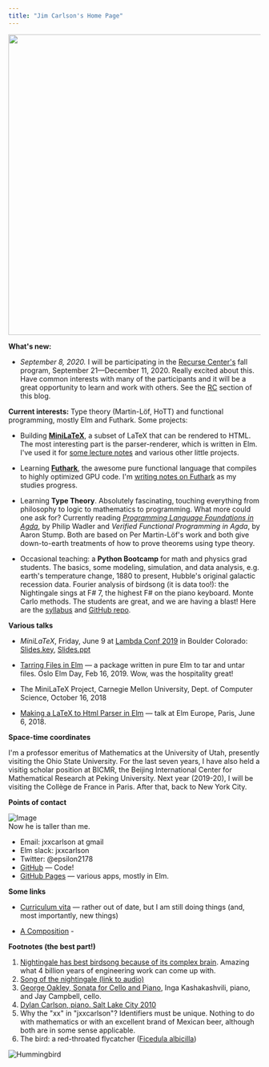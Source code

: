 ```yaml
---
title: "Jim Carlson's Home Page"
---
```


<img src="/img/squares-narrow-3.jpg" width="600px">

**What's new:**

- *September 8, 2020.* I will be participating in the [Recurse Center's](https://recurse.com)
  fall program, September 21—December 11, 2020. Really excited about this.
  Have common interests with many of the participants and it will be a
  great opportunity to learn and work with others.  See the [RC](https://jxxcarlson.io/tags/rc/)
  section of this blog.

**Current interests:** Type theory (Martin-Löf, HoTT) and functional programming, mostly Elm and Futhark.  Some projects:

- Building **[MiniLaTeX](https://minilatex.io/)**, a subset of LaTeX that can be rendered to HTML.  The most interesting part is the parser-renderer, which is written in Elm.   I've used it for [some lecture notes](https://knode.io/424) and various other little projects.

- Learning **[Futhark](https://futhark-lang.org/)**, the awesome pure functional language that compiles to highly optimized GPU code.  I'm [writing notes on Futhark](https://knode.io/1242) as my studies progress.

- Learning **Type Theory**.  Absolutely fascinating, touching everything from philosophy to logic to mathematics to programming.  What more could one ask for?  Currently reading _[Programming Language Foundations in Agda](https://plfa.github.io/)_, by Philip Wadler and _Verified Functional Programming in Agda_, by Aaron Stump.  Both are based on Per Martin-Löf's work and both give down-to-earth treatments of how to prove theorems using type theory.

- Occasional teaching: a **Python Bootcamp** for math and physics grad students. The basics, some modeling, simulation, and data analysis, e.g. earth's temperature change, 1880 to present, Hubble's original galactic recession data.  Fourier analysis of birdsong (it is data too!): the Nightingale sings at F# 7, the highest F# on the piano keyboard.  Monte Carlo methods. The students are great, and we are having a blast! Here are the [syllabus](https://knode.io/1223) and [GitHub repo](https://github.com/jxxcarlson/python-bootcamp-2019).

**Various talks**

* *MiniLaTeX*, Friday, June 9 at [Lambda Conf 2019](https://lambdaconf.zohobackstage.com/LambdaConf2019?lang=en#/agenda?day=3&lang=en&sessionId=6967000000359716) in Boulder Colorado: [Slides.key](http://minilatex.s3.amazonaws.com/Lambda_Conf_2019.key), [Slides.ppt](http://minilatex.s3.amazonaws.com/Lambda_Conf_2019.pptx)

* [Tarring Files in Elm](https://www.youtube.com/watch?v=ir4sZLIznNI) — a package written in pure Elm to tar and untar files. Oslo Elm Day, Feb 16, 2019.  Wow, was the hospitality great!

* The MiniLaTeX Project, Carnegie Mellon University, Dept. of Computer Science, October 16, 2018

* [Making a LaTeX to Html Parser in Elm](https://www.youtube.com/watch?v=dmDA7iziSgs&t=95s) — talk at Elm Europe, Paris, June 6, 2018.



**Space-time coordinates**

I'm a professor emeritus of Mathematics at the University of Utah, presently visiting the Ohio State University.  For the last seven years, I have also held a visitig scholar position at BICMR,
the Beijing International Center for Mathematical Research at Peking University. Next year (2019-20), I will be visiting the Collège de France in Paris. After that, back to New York City.

**Points of contact**

![Image](https://pbs.twimg.com/profile_images/494780344793432069/TKbk_qRT_400x400.jpeg)
<br />Now he is taller than me.

- Email: jxxcarlson at gmail
- Elm slack: jxxcarlson
- Twitter: @epsilon2178
- [GitHub](https://github.com/jxxcarlson) — Code!
- [GitHub Pages](https://jxxcarlson.github.io) — various apps, mostly in Elm.

**Some links**

- [Curriculum vita](https://jxxcarlson.io/docs/cv.pdf) — rather out of date, but I am still doing things (and, most importantly, new things)
<!-- - [Art](https://jxxcarlson.io/art.html) | [Music](https://jxxcarlson.io/music.html) -->

- [A Composition](https://soundcloud.com/search/sounds?q=carlson%20waltz) -

**Footnotes (the best part!)**


1. [Nightingale has best birdsong because of its complex brain](https://www.theguardian.com/environment/2014/may/04/nightingale-best-birdsong-brain-research). Amazing what 4 billion years of engineering work can come up with.
3. [Song of the nightingale (link to audio)](https://www.british-birdsongs.uk/common-nightingale/)
4. [George Oakley, Sonata for Cello and Piano](https://www.youtube.com/watch?v=EsTgr-n53Ow), Inga Kashakashvili, piano, and Jay Campbell, cello.
5. [Dylan Carlson, piano.  Salt Lake City 2010](https://www.facebook.com/jxxcarlson/videos/1297701281487/)
6. Why the "xx" in "jxxcarlson"?  Identifiers must be unique.  Nothing to do with mathematics or with an excellent brand of Mexican beer, although both are in some sense applicable.
7. The bird: a red-throated flycatcher ([Ficedula albicilla](https://www.inaturalist.org/taxa/68519-Ficedula-albicilla))



![Hummingbird](/img/flycatcher.jpg)
